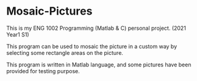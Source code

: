 # Mosaic-Pictures

This is my ENG 1002 Programming (Matlab & C) personal project. (2021 Year1 S1)

This program can be used to mosaic the picture in a custom way by selecting some rectangle areas on the picture.

This program is written in Matlab language, and some pictures have been provided for testing purpose.
